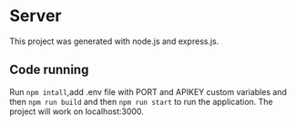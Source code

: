# Server

This project was generated with node.js and express.js.

## Code running
Run `npm intall`,add .env file with PORT and APIKEY custom variables and then `npm run build` and then `npm run start` to run the application. The project will work on localhost:3000. 
